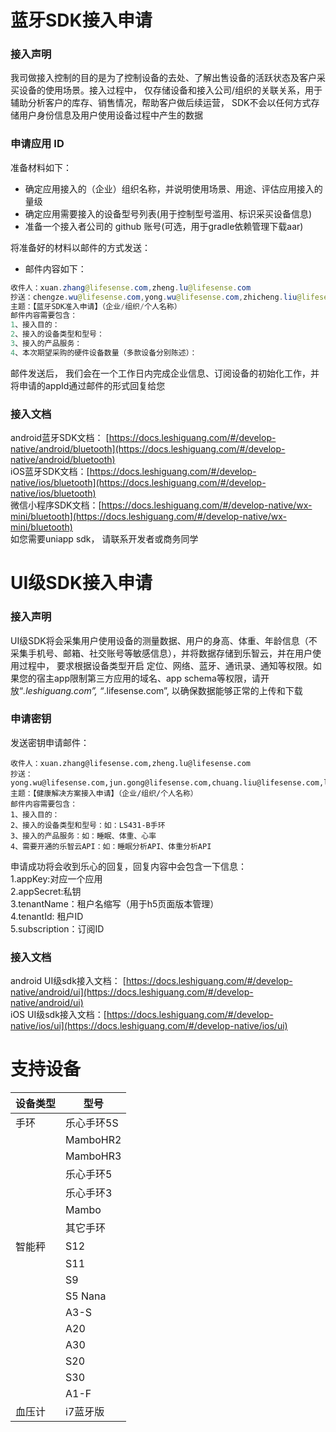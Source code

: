 <a name="j9bUR"></a>
# 蓝牙SDK接入申请
<a name="f1AMm"></a>
### 接入声明
我司做接入控制的目的是为了控制设备的去处、了解出售设备的活跃状态及客户采买设备的使用场景。接入过程中， 仅存储设备和接入公司/组织的关联关系，用于辅助分析客户的库存、销售情况，帮助客户做后续运营， SDK不会以任何方式存储用户身份信息及用户使用设备过程中产生的数据
<a name="lnH19"></a>
### 申请应用 ID
准备材料如下：<br />

- 确定应用接入的（企业）组织名称，并说明使用场景、用途、评估应用接入的量级 
- 确定应用需要接入的设备型号列表(用于控制型号滥用、标识采买设备信息) 
- 准备一个接入者公司的 github 账号(可选，用于gradle依赖管理下载aar)

将准备好的材料以邮件的方式发送：

- 邮件内容如下：
```java
收件人：xuan.zhang@lifesense.com,zheng.lu@lifesense.com
抄送：chengze.wu@lifesense.com,yong.wu@lifesense.com,zhicheng.liu@lifesense.com,chuang.liu@lifesense.com,jun.gong@lifesense.com
主题：【蓝牙SDK准入申请】（企业/组织/个人名称）
邮件内容需要包含：
1、接入目的：
2、接入的设备类型和型号：
3、接入的产品服务：
4、本次期望采购的硬件设备数量（多款设备分别陈述）：
```
邮件发送后， 我们会在一个工作日内完成企业信息、订阅设备的初始化工作，并将申请的appId通过邮件的形式回复给您

<a name="YPSRN"></a>
### 接入文档
android蓝牙SDK文档： [https://docs.leshiguang.com/#/develop-native/android/bluetooth](https://docs.leshiguang.com/#/develop-native/android/bluetooth)<br />iOS蓝牙SDK文档：[https://docs.leshiguang.com/#/develop-native/ios/bluetooth](https://docs.leshiguang.com/#/develop-native/ios/bluetooth)<br />微信小程序SDK文档：[https://docs.leshiguang.com/#/develop-native/wx-mini/bluetooth](https://docs.leshiguang.com/#/develop-native/wx-mini/bluetooth)<br />如您需要uniapp sdk， 请联系开发者或商务同学
<a name="0JJiE"></a>
# UI级SDK接入申请
<a name="9szwe"></a>
### 接入声明
UI级SDK将会采集用户使用设备的测量数据、用户的身高、体重、年龄信息（不采集手机号、邮箱、社交账号等敏感信息），并将数据存储到乐智云，并在用户使用过程中， 要求根据设备类型开启 定位、网络、蓝牙、通讯录、通知等权限。如果您的宿主app限制第三方应用的域名、app schema等权限，请开放“*.leshiguang.com”, “*.lifesense.com”, 以确保数据能够正常的上传和下载
<a name="BvumW"></a>
### 申请密钥
发送密钥申请邮件：
```
收件人：xuan.zhang@lifesense.com,zheng.lu@lifesense.com
抄送：yong.wu@lifesense.com,jun.gong@lifesense.com,chuang.liu@lifesense.com,longlong.pan@lifesense.com
主题：【健康解决方案接入申请】（企业/组织/个人名称）
邮件内容需要包含：
1、接入目的：
2、接入的设备类型和型号：如：LS431-B手环
3、接入的产品服务：如：睡眠、体重、心率
4、需要开通的乐智云API：如：睡眠分析API、体重分析API
```
申请成功将会收到乐心的回复，回复内容中会包含一下信息：<br />1.appKey:对应一个应用<br />2.appSecret:私钥<br />3.tenantName：租户名缩写（用于h5页面版本管理）<br />4.tenantId: 租户ID<br />5.subscription：订阅ID
<a name="2kRBz"></a>
### 接入文档
android UI级sdk接入文档： [https://docs.leshiguang.com/#/develop-native/android/ui](https://docs.leshiguang.com/#/develop-native/android/ui)<br />iOS UI级sdk接入文档：[https://docs.leshiguang.com/#/develop-native/ios/ui](https://docs.leshiguang.com/#/develop-native/ios/ui)<br />

<a name="TyEeX"></a>
# 支持设备
| 设备类型 | 型号 |
| --- | --- |
| 手环 | 乐心手环5S |
|  | MamboHR2 |
|  | MamboHR3 |
|  | 乐心手环5 |
|  | 乐心手环3 |
|  | Mambo |
|  | 其它手环 |
| 智能秤 | S12 |
|  | S11 |
|  | S9 |
|  | S5 Nana |
|  | A3-S |
|  | A20 |
|  | A30 |
|  | S20 |
|  | S30 |
|  | A1-F |
| 血压计 | i7蓝牙版 |




